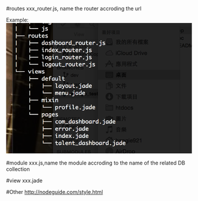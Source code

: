 #routes
xxx_router.js, name the router accroding the url

Example:![Alt Text](router_example.png)

#module
xxx.js,name the module accroding to the name of the related DB collection

#view
xxx.jade

#Other
http://nodeguide.com/style.html
